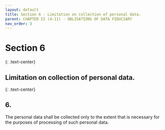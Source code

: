 ```yaml
---
layout: default
title: Section 6 - Limitation on collection of personal data.
parent: CHAPTER II (4-11) - OBLIGATIONS OF DATA FIDUCIARY
nav_order: 3
---
```



# Section 6
{: .text-center}
## Limitation on collection of personal data.
{: .text-center}

## 6. 

The personal data shall be collected only to the extent that is necessary for the purposes of processing of such personal data.